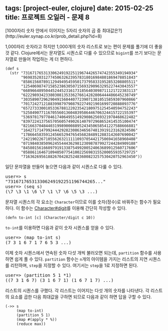 tags: [project-euler, clojure]
date: 2015-02-25
title: 프로젝트 오일러 - 문제 8
---
<div class="box">[1000자리 숫자 안에서 이어지는 5자리 숫자의 곱 중 최대값은?](http://euler.synap.co.kr/prob_detail.php?id=8)</div>

1,000자리 숫자라고 하지만 1,000개의 숫자 리스트로 보는 편이 문제를 풀기에 더 좋을 것 같다. Clojure에서는 문자열도 시퀀스로 다룰 수 있으므로 `bigint`를 쓰기 보다는 문자열로 만들어 작업하는 게 더 편하다.<!--more-->

```[clojure]
(def s
  (str "73167176531330624919225119674426574742355349194934"
       "96983520312774506326239578318016984801869478851843"
       "85861560789112949495459501737958331952853208805511"
       "12540698747158523863050715693290963295227443043557"
       "66896648950445244523161731856403098711121722383113"
       "62229893423380308135336276614282806444486645238749"
       "30358907296290491560440772390713810515859307960866"
       "70172427121883998797908792274921901699720888093776"
       "65727333001053367881220235421809751254540594752243"
       "52584907711670556013604839586446706324415722155397"
       "53697817977846174064955149290862569321978468622482"
       "83972241375657056057490261407972968652414535100474"
       "82166370484403199890008895243450658541227588666881"
       "16427171479924442928230863465674813919123162824586"
       "17866458359124566529476545682848912883142607690042"
       "24219022671055626321111109370544217506941658960408"
       "07198403850962455444362981230987879927244284909188"
       "84580156166097919133875499200524063689912560717606"
       "05886116467109405077541002256983155200055935729725"
       "71636269561882670428252483600823257530420752963450"))
```

일단 문자열을 만들어 놓으면 다음과 같이 시퀀스로 다룰 수 있다.

<pre class="console">
user=> s
"731671765313306249192251196744265..."
user=> (seq s)
(\7 \3 \1 \6 \7 \1 \7 \6 \5 \3 ...)
</pre>

문자열 시퀀스의 각 요소는 `Character`이므로 이를 숫자(정수)로 바꿔주는 함수가 필요하다. 이 함수는 [Character#digit](http://docs.oracle.com/javase/8/docs/api/java/lang/Character.html#digit-char-int-)를 이용해 간단히 작성할 수 있다.

```[clojure]
(defn to-int [c] (Character/digit c 10))
```

`to-int`를 이용하면 다음과 같이 숫자 시퀀스를 얻을 수 있다.

<pre class="console">
user=> (map to-int s)
(7 3 1 6 7 1 7 6 5 3 ...)
</pre>

이제 숫자 시퀀스에서 연속된 숫자 다섯 개씩 불러오면 되는데, `partition` 함수를 사용하면 쉽게 풀 수 있다. `partition` 함수는 `n`개의 아이템을 가지는 리스트의 지연 시퀀스를 리턴하며, `step`을 지정할 수 있다. 여기서는 `step`을 1로 지정하면 된다.

<pre class="console">
user=> (partition 5 1 *1)
((7 3 1 6 7) (3 1 6 7 1) (1 6 7 1 7) ...)
</pre>

리스트의 시퀀스를 구했다. 각 리스트는 이어지는 다섯 개의 숫자를 나타낸다. 각 리스트의 요소를 곱한 다음 최대값을 구하면 되므로 다음과 같이 하면 답을 구할 수 있다.

```[clojure]
(->> s
     (map to-int)
     (partition 5 1)
     (map #(apply * %))
     (reduce max))
```
